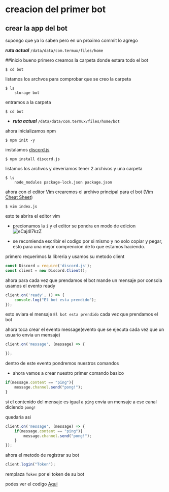 # creacion del primer bot

## crear la app del bot
supongo que ya lo saben pero en un proximo commit lo agrego

***ruta actual*** `/data/data/com.termux/files/home`

##inicio
bueno primero creamos la carpeta donde estara todo el bot
```
$ cd bot
```
listamos los archvos para comprobar que se creo la carpeta
```
$ ls
    storage bot
```
entramos a la carpeta 
```
$ cd bot
```
* ***ruta actual*** `/data/data/com.termux/files/home/bot`

 ahora inicializamos npm
```
$ npm init -y
```
instalamos [discord.js](https://www.npmjs.com/package/discord.js)
```
$ npm install discord.js
```
listamos los archvos y deveriamos tener 2 archivos y una carpeta
```
$ ls
    node_modules package-lock.json package.json
```

ahora con el editor [Vim](https://www.vim.org/) crearemos el archivo principal para el bot ([Vim Cheat Sheet](https://vim.rtorr.com/))

```
$ vim index.js
```
esto te abrira el editor vim

- precionamos la `i` y el editor se pondra en modo de edicion
![eCaj4I7kzZ](https://user-images.githubusercontent.com/59557369/102716400-b3e57e00-42a9-11eb-8203-e2df3451b7c1.gif)

* se recomienda escribir el codigo por si mismo y no solo copiar y pegar, esto para una mejor comprencion de lo que estamos haciendo.


primero requerimos la libreria y usamos su metodo client
```js
const Discord = require('discord.js');
const client = new Discord.Client();
```
ahora para cada vez que prendamos el bot mande un mensaje por consola usamos el evento ready
```js
client.on('ready', () => {
    console.log("El bot esta prendido");
});
```
esto eviara el mensaje `El bot esta prendido` cada vez que prendamos el bot

ahora toca crear el evento message(evento que se ejecuta cada vez que un usuario envia un mensaje)

```js
client.on('message', (message) => {

});
```
dentro de este evento pondremos nuestros comandos

* ahora vamos a crear nuestro primer comando basico
```js
if(message.content == "ping"){
    message.channel.send("pong!");
}
```
si el contenido del mensaje es igual a `ping` envia un mensaje a ese canal diciendo `pong!`

quedaria asi
```js
client.on('message', (message) => {
    if(message.content == "ping"){
        message.channel.send("pong!");
    }
});
```

ahora el metodo de registrar su bot
```js
client.login("Token");
```
remplaza `Token` por el token de su bot

podes ver el codigo [Aqui](https://github.com/tox1co/Discord-bot-on-android/blob/main/guide/Versiones/i.0/index.js)